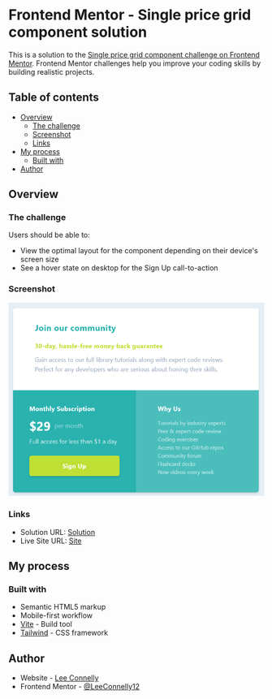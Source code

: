 # Frontend Mentor - Single price grid component solution

This is a solution to the [Single price grid component challenge on Frontend Mentor](https://www.frontendmentor.io/challenges/single-price-grid-component-5ce41129d0ff452fec5abbbc). Frontend Mentor challenges help you improve your coding skills by building realistic projects. 

## Table of contents

- [Overview](#overview)
  - [The challenge](#the-challenge)
  - [Screenshot](#screenshot)
  - [Links](#links)
- [My process](#my-process)
  - [Built with](#built-with)
- [Author](#author)

## Overview

### The challenge

Users should be able to:

- View the optimal layout for the component depending on their device's screen size
- See a hover state on desktop for the Sign Up call-to-action

### Screenshot

![Screenshot](https://raw.githubusercontent.com/LeeConnelly12/price-grid/master/public/screenshot.png)

### Links

- Solution URL: [Solution](https://www.frontendmentor.io/challenges/single-price-grid-component-5ce41129d0ff452fec5abbbc/hub/price-grid-using-tailwind-css-_55_OIwfeS)
- Live Site URL: [Site](https://price-grid.leeconnelly.dev/)

## My process

### Built with

- Semantic HTML5 markup
- Mobile-first workflow
- [Vite](https://vitejs.dev/) - Build tool
- [Tailwind](https://tailwindcss.com/) - CSS framework

## Author

- Website - [Lee Connelly](https://leeconnelly.dev)
- Frontend Mentor - [@LeeConnelly12](https://www.frontendmentor.io/profile/LeeConnelly12)